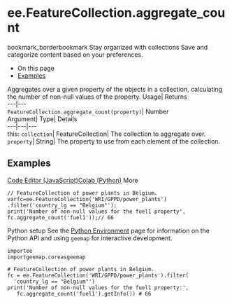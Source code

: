  
#  ee.FeatureCollection.aggregate_count
bookmark_borderbookmark Stay organized with collections  Save and categorize content based on your preferences.
  * On this page
  * [Examples](https://developers.google.com/earth-engine/apidocs/ee-featurecollection-aggregate_count#examples)


Aggregates over a given property of the objects in a collection, calculating the number of non-null values of the property. 
Usage| Returns  
---|---  
`FeatureCollection.aggregate_count(property)`| Number  
Argument| Type| Details  
---|---|---  
this: `collection`| FeatureCollection| The collection to aggregate over.  
`property`| String| The property to use from each element of the collection.  
## Examples
[Code Editor (JavaScript)](https://developers.google.com/earth-engine/apidocs/ee-featurecollection-aggregate_count#code-editor-javascript-sample)[Colab (Python)](https://developers.google.com/earth-engine/apidocs/ee-featurecollection-aggregate_count#colab-python-sample) More
```
// FeatureCollection of power plants in Belgium.
varfc=ee.FeatureCollection('WRI/GPPD/power_plants')
.filter('country_lg == "Belgium"');
print('Number of non-null values for the fuel1 property',
fc.aggregate_count('fuel1'));// 66
```
Python setup
See the [ Python Environment](https://developers.google.com/earth-engine/guides/python_install) page for information on the Python API and using `geemap` for interactive development.
```
importee
importgeemap.coreasgeemap
```
```
# FeatureCollection of power plants in Belgium.
fc = ee.FeatureCollection('WRI/GPPD/power_plants').filter(
  'country_lg == "Belgium"')
print('Number of non-null values for the fuel1 property:',
   fc.aggregate_count('fuel1').getInfo()) # 66
```

